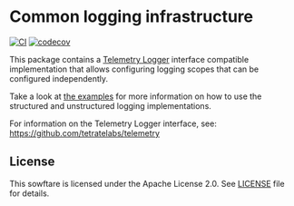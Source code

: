 # Common logging infrastructure

[![CI](https://github.com/tetratelabs/log/actions/workflows/ci.yaml/badge.svg?branch=v2)](https://github.com/tetratelabs/log/actions/workflows/ci.yaml)
[![codecov](https://codecov.io/gh/tetratelabs/log/branch/master/graph/badge.svg?token=WYHRXYAX0B)](https://codecov.io/gh/tetratelabs/log)

This package contains a [Telemetry Logger](https://github.com/tetratelabs/telemetry)
interface compatible implementation that allows configuring logging scopes that can be
configured independently.

Take a look at [the examples](example_test.go) for more information on how to use the
structured and unstructured logging implementations.

For information on the Telemetry Logger interface, see: https://github.com/tetratelabs/telemetry


## License

This sowftare is licensed under the Apache License 2.0. See [LICENSE](LICENSE) file for details.
